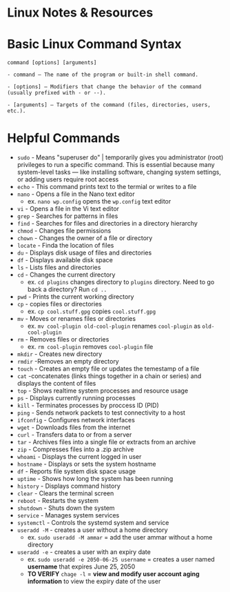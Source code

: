 # Linux Notes & Resources

# Basic Linux Command Syntax
`command [options] [arguments]`

	- command – The name of the program or built-in shell command.

	- [options] – Modifiers that change the behavior of the command (usually prefixed with - or --).

	- [arguments] – Targets of the command (files, directories, users, etc.).
 
# Helpful Commands
- `sudo` - Means "superuser do" | temporarily gives you administrator (root) privileges to run a specific command. This is essential because many system-level tasks — like installing software, changing system settings, or adding users require root access
- `echo` - This command prints text to the termial or writes to a file
- `nano` - Opens a file in the Nano text editor
  - ex. `nano wp.config` opens the `wp.config` text editor   
- `vi` - Opens a file in the Vi text editor
- `grep` - Searches for patterns in files
- `find` - Searches for files and directories in a directory hierarchy
- `chmod` - Changes file permissions
- `chown` - Changes the owner of a file or directory
- `locate` - Finda the location of files
- `du` - Displays disk usage of files and directories
- `df` - Displays available disk space
- `ls` - Lists files and directories
- `cd` - Changes the current directory
  - ex. `cd plugins` changes directory to `plugins` directory. Need to go back a directory? Run `cd ..`  
- `pwd` - Prints the current working directory
- `cp` - copies files or directories
  - ex. `cp cool.stuff.gpg` copies `cool.stuff.gpg`
- `mv` - Moves or renames files or directories
  - ex. `mv cool-plugin old-cool-plugin` renames `cool-plugin` as `old-cool-plugin`
- `rm` - Removes files or directories
  - ex. `rm cool-plugin` removes `cool-plugin` file
- `mkdir` - Creates new directory
- `rmdir` -Removes an empty directory
- `touch` - Creates an empty file or updates the temestamp of a file
- `cat` -concatenates (links things together in a chain or series) and displays the content of files
- `top` - Shows realtime system processes and resource usage
- `ps` - Displays currently running processes
- `kill` - Terminates processes by proccess ID (PID)
- `ping` - Sends network packets to test connectivity to a host
- `ifconfig` - Configures network interfaces
- `wget` - Downloads files from the internet
- `curl` - Transfers data to or from a server
- `tar` - Archives files into a single file or extracts from an archive
- `zip` - Compresses files into a .zip archive
- `whoami` - Displays the current logged in user
- `hostname` - Displays or sets the system hostname
- `df` - Reports file system disk space usage
- `uptime` - Shows how long the system has been running
- `history` - Displays command history
- `clear` - Clears the terminal screen
- `reboot` - Restarts the system
- `shutdown` - Shuts down the system
- `service` - Manages system services
- `systemctl` - Controls the systemd system and service
- `useradd -M` - creates a user without a home directory
  - ex. `sudo useradd -M ammar` = add the user ammar without a home directory
- `useradd -e` - creates a user with an expiry date
	- ex. `sudo useradd -e 2050-06-25 username` = creates a user named **username** that expires June 25, 2050
	- **TO VERIFY** `chage -l` = **view and modify user account aging information** to view the expiry date of the user   
 
